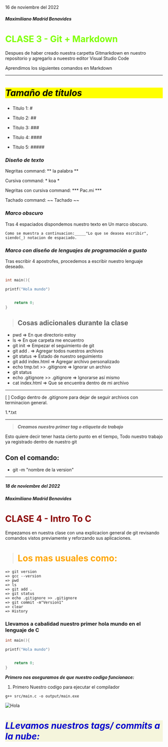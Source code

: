 16 de noviembre del 2022 </h1>
##### Maximiliano Madrid Benavides
# <h1 style="color: #7FFF00"> CLASE 3 - Git + Markdown

Despues de haber creado nuestra carpetta Gitmarkdown en nuestro repositorio y agregarlo a nueestro editor Visual Studio Code


Aprendimos los siguientes comandos en Markdown

___
##### <div style="background-color:#FFFF00"> <h1 style ="color: #000000">***Tamaño de títulos*** </div>

- Titulo  1:  #

- Titulo  2:  ##

- Titulo  3:  ###

- Titulo  4: ####

- Titulo  5: #####

### ***Diseño de texto***

Negritas command: ** la palabra **

Cursiva command: * koa *

Negritas con cursiva command: *** Pac.mi ***

Tachado command: ~~ Tachado ~~

### ***Marco obscuro***

Tras 4 espaciados dispondemos nuestro texto en Un marco obscuro.

    Como se muestra a continuacion:_____"Lo que se deasea escribir", siendo(_) notacion de espaciado.
### ***Marco con diseño de lenguajes de programación a gusto*** 
Tras escribir 4 apostrofes, procedemos a escribir nuestro lenguaje deseado.

````cpp

int main(){

printf("Hola mundo")


    return 0;
}
````
> ## Cosas adicionales durante la clase

- pwd => En que directorio estoy
- ls => En que carpeta me encuentro
- git init => Empezar el seguimiento de git
- git add . => Agregar todos nuestros archivos 
- git status => Estado de nuestro seguimiento
- git add index.html => Agregar archivo personalizado
- echo tmp.txt >> .gitignore => Ignorar un archivo
- git status
- echo .gitignore >> .gitignore => Ignorarse así mismo
- cat index.html => Que se encuentra dentro de mi archivo
---
[ ] Codigo dentro de .gitignore para dejar de seguir archivos con terminacion general.

1.*.txt

---
>***Creamos nuestro primer tag o etiqueta de trabajo***



Esto quiere decir tener hasta cierto punto en el tiempo, Todo nuestro trabajo ya registrado dentro de nuestro git 

## Con el comando: 
- git -m "nombre de la version" 

---

##### 18 de noviembre del 2022
##### Maximiliano Madrid Benavides
# <h1 style="color:#8B0000">CLASE 4 - Intro To C

Empezamos en nuestra clase con una explicacion general de git revisando comandos vistos previamente y reforzando sus aplicaciones.

><h1 style="color: orange">Los mas usuales como:

```
=> git version
=> gcc --version
=> pwd
=> ls
=> git add .
=> git status
=> echo .gitignore >> .gitignore
=> git commit -m"Version1"
=> clear 
=> History 
````

### Llevamos a cabalidad nuestro primer hola mundo en el lenguaje de C

````c
int main(){

printf("Hola mundo")


    return 0;
}
````
***Primero nos aseguramos de que nuestro codigo funcionace:***

1. Primero Nuestro codigo para ejecutar el compilador

`g++ src/main.c -o output/main.exe`

![Hola](https://ibb.co/WnSWgYn)

###### <div style="background-color:#F5F5DC"><h1 style="color: #0000CD"> LLevamos nuestros tags/ commits a la nube:

